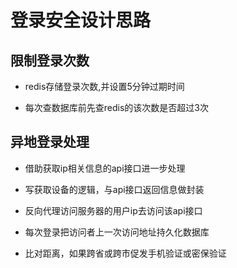 # 登录安全设计思路

## 限制登录次数

- redis存储登录次数,并设置5分钟过期时间

- 每次查数据库前先查redis的该次数是否超过3次

## 异地登录处理

- 借助获取ip相关信息的api接口进一步处理

- 写获取设备的逻辑，与api接口返回信息做封装

- 反向代理访问服务器的用户ip去访问该api接口

- 每次登录把访问者上一次访问地址持久化数据库

- 比对距离，如果跨省或跨市促发手机验证或密保验证

